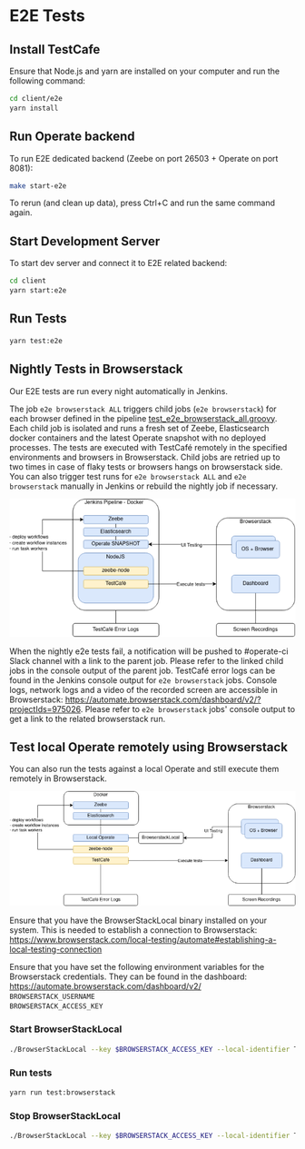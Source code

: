 # E2E Tests

## Install TestCafe

Ensure that Node.js and yarn are installed on your computer and run the following command:

```sh
cd client/e2e
yarn install
```

## Run Operate backend

To run E2E dedicated backend (Zeebe on port 26503 + Operate on port 8081):

```sh
make start-e2e
```

To rerun (and clean up data), press Ctrl+C and run the same command again.

## Start Development Server

To start dev server and connect it to E2E related backend:

```sh
cd client
yarn start:e2e
```

## Run Tests

```sh
yarn test:e2e
```

## Nightly Tests in Browserstack

Our E2E tests are run every night automatically in Jenkins.

The job `e2e browserstack ALL` triggers child jobs (`e2e browserstack`) for each browser defined in the pipeline [test_e2e_browserstack_all.groovy](/.ci/pipelines/test_e2e_browserstack_all.groovy). Each child job is isolated and runs a fresh set of Zeebe, Elasticsearch docker containers and the latest Operate snapshot with no deployed processes. The tests are executed with TestCafé remotely in the specified environments and browsers in Browserstack. Child jobs are retried up to two times in case of flaky tests or browsers hangs on browserstack side. You can also trigger test runs for `e2e browserstack ALL` and `e2e browserstack` manually in Jenkins or rebuild the nightly job if necessary.

![Browserstack Jenkins](docs/browserstack-jenkins.png)

When the nightly e2e tests fail, a notification will be pushed to #operate-ci Slack channel with a link to the parent job. Please refer to the linked child jobs in the console output of the parent job. TestCafé error logs can be found in the Jenkins console output for `e2e browserstack` jobs. Console logs, network logs and a video of the recorded screen are accessible in Browserstack: https://automate.browserstack.com/dashboard/v2/?projectIds=975026. Please refer to `e2e browserstack` jobs' console output to get a link to the related browserstack run.

## Test local Operate remotely using Browserstack

You can also run the tests against a local Operate and still execute them remotely in Browserstack.

![Browserstack Jenkins](docs/browserstack-local.png)

Ensure that you have the BrowserStackLocal binary installed on your system. This is needed to establish a connection to Browserstack: https://www.browserstack.com/local-testing/automate#establishing-a-local-testing-connection

Ensure that you have set the following environment variables for the Browserstack credentials. They can be found in the dashboard: https://automate.browserstack.com/dashboard/v2/  
`BROWSERSTACK_USERNAME`  
`BROWSERSTACK_ACCESS_KEY`

### Start BrowserStackLocal

```sh
./BrowserStackLocal --key $BROWSERSTACK_ACCESS_KEY --local-identifier TestCafe --daemon start --parallel-runs 1
```

### Run tests

```sh
yarn run test:browserstack
```

### Stop BrowserStackLocal

```sh
./BrowserStackLocal --key $BROWSERSTACK_ACCESS_KEY --local-identifier TestCafe --daemon stop
```
